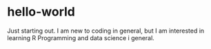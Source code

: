 # hello-world
Just starting out. 
I am new to coding in general, but I am interested in learning R Programming and data science i general. 
